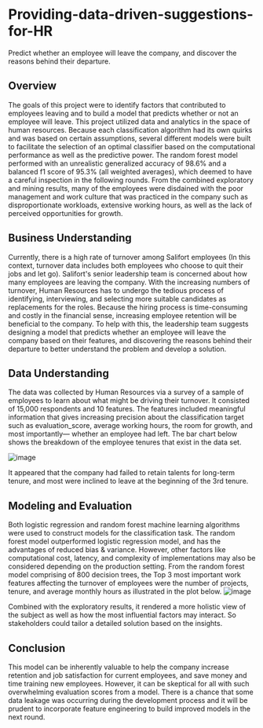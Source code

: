 # **Providing-data-driven-suggestions-for-HR**
Predict whether an employee will leave the company, and discover the reasons behind their departure.

## Overview 
The goals of this project were to identify factors that contributed to employees leaving and to build a model that predicts whether or not an employee will leave. This project utilized data and analytics in the space of human resources. Because each classification algorithm had its own quirks and was based on certain assumptions, several different models were built to facilitate the selection of an optimal classifier based on the computational performance as well as the predictive power. The random forest model performed with an unrealistic generalized accuracy of 98.6% and a balanced f1 score of 95.3% (all weighted averages), which deemed to have a careful inspection in the following rounds. From the combined exploratory and mining results, many of the employees were disdained with the poor management and work culture that was practiced in the company such as disproportionate workloads, extensive working hours, as well as the lack of perceived opportunities for growth.      

## Business Understanding
Currently, there is a high rate of turnover among Salifort employees (In this context, turnover data includes both employees who choose to quit their jobs and let go). Salifort's senior leadership team is concerned about how many employees are leaving the company. With the increasing numbers of turnover, Human Resources has to undergo the tedious process of identifying, interviewing, and selecting more suitable candidates as replacements for the roles. Because the hiring process is time-consuming and costly in the financial sense, increasing employee retention will be beneficial to the company. To help with this, the leadership team suggests designing a model that predicts whether an employee will leave the company based on their features, and discovering the reasons behind their departure to better understand the problem and develop a solution.    

## Data Understanding
The data was collected by Human Resources via a survey of a sample of employees to learn about what might be driving their turnover. It consisted of 15,000 respondents and 10 features. The features included meaningful information that gives increasing precision about the classification target such as evaluation_score, average working hours, the room for growth, and most importantly— whether an employee had left. The bar chart below shows the breakdown of the  employee tenures that exist in the data set. 

![image](https://github.com/user-attachments/assets/70a26aff-400a-4623-bb26-5ebb098fafba)

It appeared that the company had failed to retain talents for long-term tenure, and most were inclined to leave at the beginning of the 3rd tenure.  

## Modeling and Evaluation
Both logistic regression and random forest machine learning algorithms were used to construct models for the classification task. The random forest model outperformed logistic regression model, and has the advantages of reduced bias & variance. However, other factors like computational cost, latency, and complexity of implementations may also be considered depending on the production setting. From the random forest model comprising of 800 decision trees, the Top 3 most important work features affecting the turnover of employees were the number of projects, tenure, and average monthly hours as illustrated in the plot below.
![image](https://github.com/user-attachments/assets/bd0c9907-4e42-4999-873d-557e04fa8797)

Combined with the exploratory results, it rendered a more holistic view of the subject as well as how the most influential factors may interact. So stakeholders could tailor a detailed solution based on the insights. 

## Conclusion
This model can be inherently valuable to help the company increase retention and job satisfaction for current employees, and save money and time training new employees. However, it can be skeptical for all with such overwhelming evaluation scores from a model. There is a chance that some data leakage was occurring during the development process and it will be prudent to incorporate feature engineering to build improved models in the next round.     
